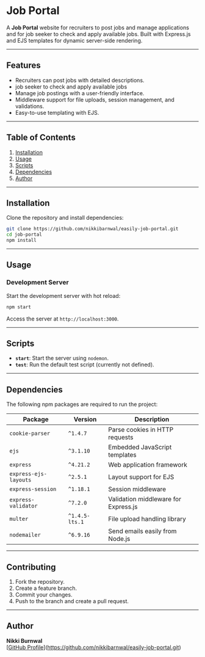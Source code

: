 # Job Portal

A **Job Portal** website for recruiters to post jobs and manage applications and for job seeker to check and apply available jobs. 
Built with Express.js and EJS templates for dynamic server-side rendering.

---

## Features
- Recruiters can post jobs with detailed descriptions.
- job seeker to check and apply available jobs
- Manage job postings with a user-friendly interface.
- Middleware support for file uploads, session management, and validations.
- Easy-to-use templating with EJS.

---

## Table of Contents
1. [Installation](#installation)
2. [Usage](#usage)
3. [Scripts](#scripts)
4. [Dependencies](#dependencies)
5. [Author](#author)

---

## Installation

Clone the repository and install dependencies:
```bash
git clone https://github.com/nikkibarnwal/easily-job-portal.git
cd job-portal
npm install
```

---

## Usage

### Development Server
Start the development server with hot reload:
```bash
npm start
```

Access the server at `http://localhost:3000`.

---

## Scripts

- **`start`**: Start the server using `nodemon`.
- **`test`**: Run the default test script (currently not defined).

---

## Dependencies

The following npm packages are required to run the project:

| Package               | Version    | Description                                 |
|-----------------------|------------|---------------------------------------------|
| `cookie-parser`       | `^1.4.7`   | Parse cookies in HTTP requests              |
| `ejs`                 | `^3.1.10`  | Embedded JavaScript templates               |
| `express`             | `^4.21.2`  | Web application framework                   |
| `express-ejs-layouts` | `^2.5.1`   | Layout support for EJS                      |
| `express-session`     | `^1.18.1`  | Session middleware                          |
| `express-validator`   | `^7.2.0`   | Validation middleware for Express.js        |
| `multer`              | `^1.4.5-lts.1` | File upload handling library            |
| `nodemailer`          | `^6.9.16`  | Send emails easily from Node.js             |

---

## Contributing

1. Fork the repository.
2. Create a feature branch.
3. Commit your changes.
4. Push to the branch and create a pull request.

---

## Author

**Nikki Burnwal**  
[[GitHub Profile](https://github.com/)](https://github.com/nikkibarnwal/easily-job-portal.git)
